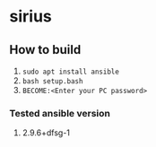 # sirius
## How to build
1. ``` sudo apt install ansible ``` <br>
1. ``` bash setup.bash ``` <br>
1. ``` BECOME:<Enter your PC password> ``` <br>

### Tested ansible version
1. 2.9.6+dfsg-1
